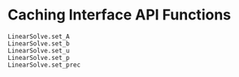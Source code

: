# Caching Interface API Functions

```@docs
LinearSolve.set_A
LinearSolve.set_b
LinearSolve.set_u
LinearSolve.set_p
LinearSolve.set_prec
```
